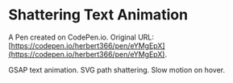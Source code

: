 # Shattering Text Animation

A Pen created on CodePen.io. Original URL: [https://codepen.io/herbert366/pen/eYMgEpX](https://codepen.io/herbert366/pen/eYMgEpX).

GSAP text animation. SVG path shattering. Slow motion on hover.